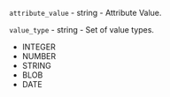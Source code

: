 
`attribute_value` - string - Attribute Value.

`value_type` - string - Set of value types.
- INTEGER
- NUMBER
- STRING
- BLOB
- DATE 